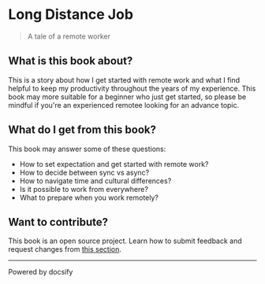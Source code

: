# Long Distance Job

> A tale of a remote worker

## What is this book about? 

This is a story about how I get started with remote work and what I find helpful to keep my productivity throughout the years of my experience. This book may more suitable for a beginner who just get started, so please be mindful if you're an experienced remotee looking for an advance topic. 

## What do I get from this book? 

This book may answer some of these questions: 
- How to set expectation and get started with remote work?
- How to decide between sync vs async?
- How to navigate time and cultural differences?
- Is it possible to work from everywhere?
- What to prepare when you work remotely?

## Want to contribute?

This book is an open source project. Learn how to submit feedback and request changes from [this section](/en/intro.md#want-to-contribute). 

----

<a href="https://docsify.js.org" target="_blank" style="color: inherit; font-weight: normal; text-decoration: none;">Powered by docsify</a>